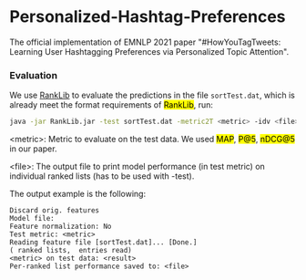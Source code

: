 <!--
 * @Author: your name
 * @Date: 2021-10-17 00:21:46
 * @LastEditTime: 2021-10-17 00:59:53
 * @LastEditors: Please set LastEditors
 * @Description: In User Settings Edit
 * @FilePath: /Personalized-Hashtag-Preferences/README.md
-->
# Personalized-Hashtag-Preferences

The official implementation of EMNLP 2021 paper "#HowYouTagTweets: Learning User Hashtagging Preferences via Personalized Topic Attention".

### Evaluation

We use [RankLib](https://sourceforge.net/p/lemur/wiki/RankLib/) to evaluate the predictions in the file ```sortTest.dat```, which is already meet the format requirements of <mark>RankLib</mark>, run: 

```bash
java -jar RankLib.jar -test sortTest.dat -metric2T <metric> -idv <file>
```

\<metric>: Metric to evaluate on the test data. We used <mark>MAP</mark>, <mark>P@5</mark>, <mark>nDCG@5</mark> in our paper.

\<file>: The output file to print model performance (in test metric) on individual ranked lists (has to be used with -test).


The output example is the following:

```
Discard orig. features
Model file:
Feature normalization: No
Test metric: <metric>
Reading feature file [sortTest.dat]... [Done.]            
( ranked lists,  entries read)
<metric> on test data: <result>
Per-ranked list performance saved to: <file>
```